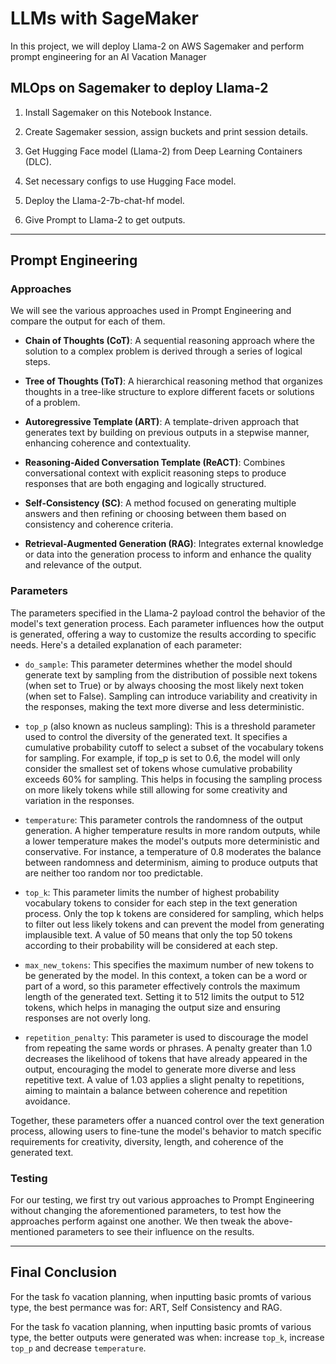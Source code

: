 # LLMs with SageMaker

In this project, we will deploy Llama-2 on AWS Sagemaker and perform prompt engineering for an AI Vacation Manager


## MLOps on Sagemaker to deploy Llama-2
1.  Install Sagemaker on this Notebook Instance.

2.  Create Sagemaker session, assign buckets and print session details.

3.  Get Hugging Face model (Llama-2) from Deep Learning Containers (DLC).

4.  Set necessary configs to use Hugging Face model.

5. Deploy the Llama-2-7b-chat-hf model.

6. Give Prompt to Llama-2 to get outputs.

___________________________________________________________________________________________________________________


## Prompt Engineering

### Approaches

We will see the various approaches used in Prompt Engineering and compare the output for each of them.

* __Chain of Thoughts (CoT)__: A sequential reasoning approach where the solution to a complex problem is derived through a series of logical steps.

* __Tree of Thoughts (ToT)__: A hierarchical reasoning method that organizes thoughts in a tree-like structure to explore different facets or solutions of a problem.

* __Autoregressive Template (ART)__: A template-driven approach that generates text by building on previous outputs in a stepwise manner, enhancing coherence and contextuality.

* __Reasoning-Aided Conversation Template (ReACT)__: Combines conversational context with explicit reasoning steps to produce responses that are both engaging and logically structured.

* __Self-Consistency (SC)__: A method focused on generating multiple answers and then refining or choosing between them based on consistency and coherence criteria.

* __Retrieval-Augmented Generation (RAG)__: Integrates external knowledge or data into the generation process to inform and enhance the quality and relevance of the output.

### Parameters

The parameters specified in the Llama-2 payload control the behavior of the model's text generation process. Each parameter influences how the output is generated, offering a way to customize the results according to specific needs. Here's a detailed explanation of each parameter:

* `do_sample`: This parameter determines whether the model should generate text by sampling from the distribution of possible next tokens (when set to True) or by always choosing the most likely next token (when set to False). Sampling can introduce variability and creativity in the responses, making the text more diverse and less deterministic.

* `top_p` (also known as nucleus sampling): This is a threshold parameter used to control the diversity of the generated text. It specifies a cumulative probability cutoff to select a subset of the vocabulary tokens for sampling. For example, if top_p is set to 0.6, the model will only consider the smallest set of tokens whose cumulative probability exceeds 60% for sampling. This helps in focusing the sampling process on more likely tokens while still allowing for some creativity and variation in the responses.

* `temperature`: This parameter controls the randomness of the output generation. A higher temperature results in more random outputs, while a lower temperature makes the model's outputs more deterministic and conservative. For instance, a temperature of 0.8 moderates the balance between randomness and determinism, aiming to produce outputs that are neither too random nor too predictable.

* `top_k`: This parameter limits the number of highest probability vocabulary tokens to consider for each step in the text generation process. Only the top k tokens are considered for sampling, which helps to filter out less likely tokens and can prevent the model from generating implausible text. A value of 50 means that only the top 50 tokens according to their probability will be considered at each step.

* `max_new_tokens`: This specifies the maximum number of new tokens to be generated by the model. In this context, a token can be a word or part of a word, so this parameter effectively controls the maximum length of the generated text. Setting it to 512 limits the output to 512 tokens, which helps in managing the output size and ensuring responses are not overly long.

* `repetition_penalty`: This parameter is used to discourage the model from repeating the same words or phrases. A penalty greater than 1.0 decreases the likelihood of tokens that have already appeared in the output, encouraging the model to generate more diverse and less repetitive text. A value of 1.03 applies a slight penalty to repetitions, aiming to maintain a balance between coherence and repetition avoidance.

Together, these parameters offer a nuanced control over the text generation process, allowing users to fine-tune the model's behavior to match specific requirements for creativity, diversity, length, and coherence of the generated text.


### Testing

For our testing, we first try out various approaches to Prompt Engineering without changing the aforementioned parameters, to test how the approaches perform against one another. We then tweak the above-mentioned parameters to see their influence on the results.

***
## Final Conclusion

For the task fo vacation planning, when inputting basic promts of various type, the best permance was for: ART, Self Consistency and RAG.

For the task fo vacation planning, when inputting basic promts of various type, the better outputs were generated was when: increase `top_k`, increase `top_p` and decrease `temperature`.

